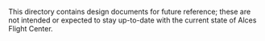 
This directory contains design documents for future reference; these are not
intended or expected to stay up-to-date with the current state of Alces Flight
Center.
